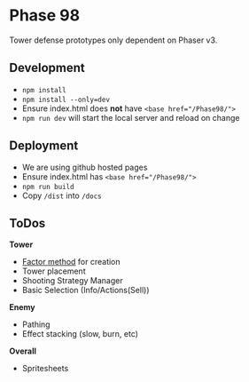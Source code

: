 # Phase 98
Tower defense prototypes only dependent on Phaser v3.

## Development
- `npm install`
- `npm install --only=dev`
- Ensure index.html does **not** have `<base href="/Phase98/">`
- `npm run dev` will start the local server and reload on change

## Deployment
- We are using github hosted pages
- Ensure index.html has `<base href="/Phase98/">`
- `npm run build`
- Copy `/dist` into `/docs`

## ToDos
**Tower**
- [Factor method](https://en.wikipedia.org/wiki/Factory_method_pattern) for creation
- Tower placement
- Shooting Strategy Manager
- Basic Selection (Info/Actions(Sell))

**Enemy**
- Pathing
- Effect stacking (slow, burn, etc)

**Overall**
- Spritesheets
